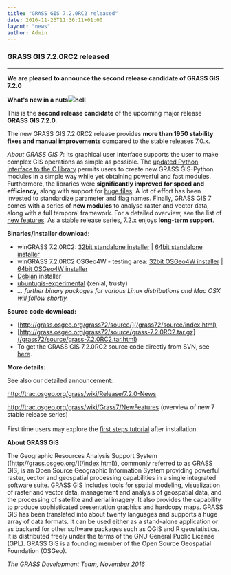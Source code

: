 ```yaml
---
title: "GRASS GIS 7.2.0RC2 released"
date: 2016-11-26T11:36:11+01:00
layout: "news"
author: Admin
---
```


### GRASS GIS 7.2.0RC2 released

------------------------------------------------------------------------

**We are pleased to announce the **second release candidate** of **GRASS
GIS 7.2.0****

**What's new in a
nuts![](/images/news/hexagons_python_editor.png)hell**

This is the **second release candidate** of the upcoming major release
**GRASS GIS 7.2.0**.

The new GRASS GIS 7.2.0RC2 release provides **more than 1950 stability
fixes and manual improvements** compared to the stable releases 7.0.x.

*About GRASS GIS 7*: Its graphical user interface supports the user to
make complex GIS operations as simple as possible. The [updated Python
interface to the C
library](/grass72/manuals/libpython/index.html) permits users
to create new GRASS GIS-Python modules in a simple way while yet
obtaining powerful and fast modules. Furthermore, the libraries were
**significantly improved for speed and efficiency**, along with support
for [huge
files](http://grasswiki.osgeo.org/wiki/Category:Massive_data_analysis).
A lot of effort has been invested to standardize parameter and flag
names. Finally, GRASS GIS 7 comes with a series of **new modules** to
analyse raster and vector data, along with a full temporal framework.
For a detailed overview, see the list of [new
features](http://trac.osgeo.org/grass/wiki/Grass7/NewFeatures). As a
stable release series, 7.2.x enjoys **long-term support**.

**Binaries/Installer download:**

-   winGRASS 7.2.0RC2: [32bit standalone
    installer](/grass72/binary/mswindows/native/x86/WinGRASS-7.2.0RC2-1-Setup-x86.exe)
    \| [64bit standalone
    installer](/grass72/binary/mswindows/native/x86_64/WinGRASS-7.2.0RC2-1-Setup-x86_64.exe)
-   winGRASS 7.2.0RC2 OSGeo4W - testing area: [32bit OSGeo4W
    installer](http://download.osgeo.org/osgeo4w/osgeo4w-setup-x86.exe)
    \| [64bit OSGeo4W
    installer](http://download.osgeo.org/osgeo4w/osgeo4w-setup-x86_64.exe)
-   [Debian](http://packages.debian.org/grass) installer
-   [ubuntugis-experimental](https://launchpad.net/~ubuntugis/+archive/ubuntu/ubuntugis-experimental)
    (xenial, trusty)
-   *\... further binary packages for various Linux distributions and
    Mac OSX will follow shortly.*

**Source code download:**

-   [http://grass.osgeo.org/grass72/source/](/grass72/source/index.html)
-   [http://grass.osgeo.org/grass72/source/grass-7.2.0RC2.tar.gz](/grass72/source/grass-7.2.0RC2.tar.html)
-   To get the GRASS GIS 7.2.0RC2 source code directly from SVN, see
    [here](https://trac.osgeo.org/grass/wiki/Release/7.2.0-News#SVNSourceCode).

**More details:**

See also our detailed announcement:


<http://trac.osgeo.org/grass/wiki/Release/7.2.0-News>



<http://trac.osgeo.org/grass/wiki/Grass7/NewFeatures> (overview of new 7
stable release series)\
\
First time users may explore the [first steps
tutorial](/documentation/first-time-users/index.html) after
installation.


**About GRASS GIS**

The Geographic Resources Analysis Support System
([http://grass.osgeo.org/](/index.html)), commonly referred
to as GRASS GIS, is an Open Source Geographic Information System
providing powerful raster, vector and geospatial processing capabilities
in a single integrated software suite. GRASS GIS includes tools for
spatial modeling, visualization of raster and vector data, management
and analysis of geospatial data, and the processing of satellite and
aerial imagery. It also provides the capability to produce sophisticated
presentation graphics and hardcopy maps. GRASS GIS has been translated
into about twenty languages and supports a huge array of data formats.
It can be used either as a stand-alone application or as backend for
other software packages such as QGIS and R geostatistics. It is
distributed freely under the terms of the GNU General Public License
(GPL). GRASS GIS is a founding member of the Open Source Geospatial
Foundation (OSGeo).

*The GRASS Development Team, November 2016*

